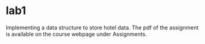 # lab1
Implementing a data structure to store hotel data.
The pdf of the assignment is available on the course webpage under Assignments.
